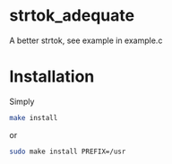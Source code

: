 # strtok_adequate
A better strtok, see example in example.c

# Installation
Simply
```bash
make install
```
or
```bash
sudo make install PREFIX=/usr
```
